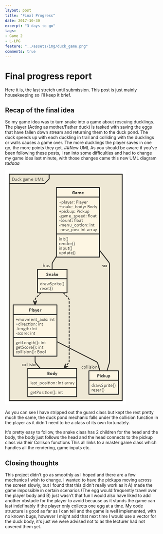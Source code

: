 ```yaml
---
layout: post
title: "Final Progress"
date: 2017-10-30
excerpt: "3 days to go"
tags:
- Game 2
- L-LPG
feature: "../assets/img/duck_game.png"
comments: true
---
```


# Final progress report
Here it is, the last stretch until submission.
This post is just mainly housekeeping so I’ll keep it brief.
## Recap of the final idea
So my game idea was to turn snake into a game about rescuing ducklings. The player (Acting as mother/Father duck) is tasked with saving the eggs that have fallen down stream and returning them to the duck pond. The duck speeds up with each duckling in trail and colliding with the ducklings or walls causes a game over. The more ducklings the player saves in one go, the more points they get.
##New UML
As you should be aware if you've been following these posts, I ran into some difficulties and had to change my game idea last minute, with those changes came this new UML diagram
_tadaaa_

<img src="../assets/img/new_uml.png"> 

As you can see I have stripped out the guard class but kept the rest pretty much the same, the duck pond mechanic falls under the collision function in the player as it didn't need to be a class of its own fortunately.

It's pretty easy to follow, the snake class has 2 children for the head and the body, the body just follows the head and the head connects to the pickup class via their Collison functions
This all links to a master game class which handles all the rendering, game inputs etc.
## Closing thoughts
This project didn't go as smoothly as I hoped and there are a few mechanics I wish to change.
I wanted to have the pickups moving across the screen slowly, but I found that this didn't really work as it A) made the game impossible in certain scenarios (The egg would frequently travel over the player body and B) just wasn't that fun
I would also have liked to add another obstacle for the player to avoid because as it stands the game can last indefinably if the player only collects one egg at a time.
My code structure is good as far as I can tell and the game is well implemented, with no known bugs, however I might add that next time I would use a vector for the duck body, it's just we were advised not to as the lecturer had not covered them yet.

